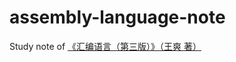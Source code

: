 # assembly-language-note
Study note of [《汇编语言（第三版）》（王爽 著）](https://book.douban.com/subject/25726019/)
